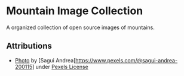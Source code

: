# Mountain Image Collection

A organized collection of open source images of mountains.

## Attributions
- [Photo](https://images.pexels.com/photos/618833/pexels-photo-618833.jpeg?auto=compress&cs=tinysrgb&dpr=2&h=750&w=1260) by [Sagui Andrea[https://www.pexels.com/@sagui-andrea-200115] under [Pexels License](https://www.pexels.com/license/)
